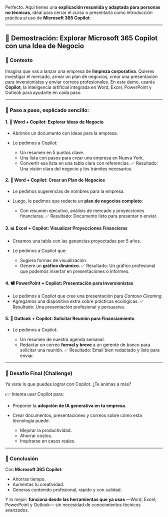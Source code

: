 Perfecto. Aquí tienes una **explicación resumida y adaptada para personas no técnicas**, ideal para cerrar el curso o presentarla como introducción práctica al uso de **Microsoft 365 Copilot**:

---

## 🚀 **Demostración: Explorar Microsoft 365 Copilot con una Idea de Negocio**

### 🧽 Contexto

Imagina que vas a lanzar una empresa de **limpieza corporativa**. Quieres investigar el mercado, armar un plan de negocios, crear una presentación para inversionistas y enviar correos profesionales. En esta demo, usarás **Copilot**, la inteligencia artificial integrada en Word, Excel, PowerPoint y Outlook para ayudarte en cada paso.

---

### 🔄 Paso a paso, explicado sencillo:

#### 1. **📄 Word + Copilot: Explorar Ideas de Negocio**

* Abrimos un documento con ideas para la empresa.
* Le pedimos a Copilot:

  * Un resumen en 5 puntos clave.
  * Una lista con pasos para crear una empresa en Nueva York.
  * Convertir esa lista en una tabla clara con referencias.
    ✅ Resultado: Una visión clara del negocio y los trámites necesarios.

#### 2. **🧠 Word + Copilot: Crear un Plan de Negocios**

* Le pedimos sugerencias de nombres para la empresa.
* Luego, le pedimos que redacte un **plan de negocios completo**:

  * Con resumen ejecutivo, análisis de mercado y proyecciones financieras.
    ✅ Resultado: Documento listo para presentar o enviar.

#### 3. **📊 Excel + Copilot: Visualizar Proyecciones Financieras**

* Creamos una tabla con las ganancias proyectadas por 5 años.
* Le pedimos a Copilot que:

  * Sugiera formas de visualización.
  * Genere un **gráfico dinámico**.
    ✅ Resultado: Un gráfico profesional que podemos insertar en presentaciones o informes.

#### 4. **📽️ PowerPoint + Copilot: Presentación para Inversionistas**

* Le pedimos a Copilot que cree una presentación para *Contoso Cleaning*.
* Agregamos una diapositiva extra sobre prácticas ecológicas.
  ✅ Resultado: Una presentación profesional y persuasiva.

#### 5. **📧 Outlook + Copilot: Solicitar Reunión para Financiamiento**

* Le pedimos a Copilot:

  * Un resumen de nuestra agenda semanal.
  * Redactar un correo **formal y breve** a un gerente de banco para solicitar una reunión.
    ✅ Resultado: Email bien redactado y listo para enviar.

---

### 🧠 Desafío Final (Challenge)

Ya viste lo que puedes lograr con Copilot. ¿Te animas a más?

👉 Intenta usar Copilot para:

* Proponer la **adopción de IA generativa en tu empresa**.
* Crear documentos, presentaciones y correos sobre cómo esta tecnología puede:

  * Mejorar la productividad.
  * Ahorrar costos.
  * Inspirarse en casos reales.

---

### 🎯 Conclusión

Con **Microsoft 365 Copilot**:

* Ahorras tiempo.
* Aumentas tu creatividad.
* Generas contenido profesional, rápido y con calidad.

Y lo mejor: **funciona desde las herramientas que ya usas** —Word, Excel, PowerPoint y Outlook— sin necesidad de conocimientos técnicos avanzados.


